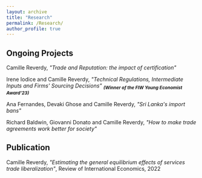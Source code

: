 ```yaml
---
layout: archive
title: "Research"
permalink: /Research/
author_profile: true
---
```


## Ongoing Projects 


 Camille Reverdy, *"Trade and Reputation: the impact of certification"*
 
Irene Iodice and Camille Reverdy, *"Technical Regulations, Intermediate Inputs and Firms' Sourcing Decisions"*
<sub>***(Winner of the FIW Young Economist Award'23)***</sub>



 Ana Fernandes, Devaki Ghose and Camille Reverdy, *"Sri Lanka's import bans"*


 Richard Baldwin, Giovanni Donato and Camille Reverdy, *"How to make trade agreements work better for society"*


## Publication


 Camille Reverdy, *"Estimating the general equilibrium effects of services trade liberalization"*, Review of International Economics, 2022
